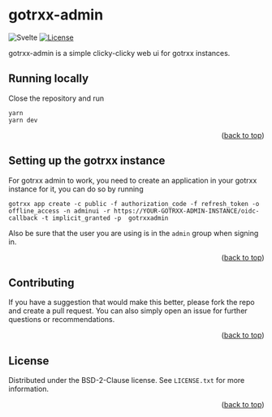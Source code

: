<a name="readme-top"></a>

# gotrxx-admin

![Svelte](https://img.shields.io/badge/Svelte-4A4A55?logo=svelte&logoColor=FF3E00)
[![License](https://img.shields.io/badge/License-BSD_2--Clause-orange.svg)](https://opensource.org/licenses/BSD-2-Clause)

gotrxx-admin is a simple clicky-clicky web ui for gotrxx instances.


## Running locally

Close the repository and run

```
yarn
yarn dev
```

<p align="right">(<a href="#readme-top">back to top</a>)</p>

## Setting up the gotrxx instance

For gotrxx admin to work, you need to create an application in your gotrxx instance for it, you can do so by running

```
gotrxx app create -c public -f authorization_code -f refresh_token -o offline_access -n adminui -r https://YOUR-GOTRXX-ADMIN-INSTANCE/oidc-callback -t implicit_granted -p  gotrxxadmin
```

Also be sure that the user you are using is in the `admin` group when signing in.

<p align="right">(<a href="#readme-top">back to top</a>)</p>

## Contributing

If you have a suggestion that would make this better, please fork the repo and create a pull request. You can also simply open an issue for further questions or recommendations.

<p align="right">(<a href="#readme-top">back to top</a>)</p>

## License

Distributed under the BSD-2-Clause license. See `LICENSE.txt` for more information.

<p align="right">(<a href="#readme-top">back to top</a>)</p>